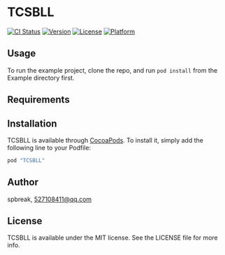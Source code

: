 # TCSBLL

[![CI Status](http://img.shields.io/travis/spbreak/TCSBLL.svg?style=flat)](https://travis-ci.org/spbreak/TCSBLL)
[![Version](https://img.shields.io/cocoapods/v/TCSBLL.svg?style=flat)](http://cocoapods.org/pods/TCSBLL)
[![License](https://img.shields.io/cocoapods/l/TCSBLL.svg?style=flat)](http://cocoapods.org/pods/TCSBLL)
[![Platform](https://img.shields.io/cocoapods/p/TCSBLL.svg?style=flat)](http://cocoapods.org/pods/TCSBLL)

## Usage

To run the example project, clone the repo, and run `pod install` from the Example directory first.

## Requirements

## Installation

TCSBLL is available through [CocoaPods](http://cocoapods.org). To install
it, simply add the following line to your Podfile:

```ruby
pod "TCSBLL"
```

## Author

spbreak, 527108411@qq.com

## License

TCSBLL is available under the MIT license. See the LICENSE file for more info.
